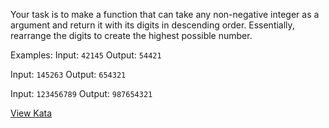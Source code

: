 Your task is to make a function that can take any non-negative integer as a argument and return it with its digits in descending order. Essentially, rearrange the digits to create the highest possible number.

Examples:
Input: `42145` Output: `54421`

Input: `145263` Output: `654321`

Input: `123456789` Output: `987654321`

[View Kata](https://www.codewars.com/kata/5467e4d82edf8bbf40000155)
